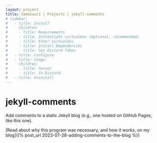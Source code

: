 ```yaml
---
layout: project
title: Samasaur1 | Projects | jekyll-comments
# sidebar:
#   - title: Install
#     children:
#     - title: Requirements
#     - title: Instantiate virtualenv (optional, recommended)
#     - title: Enter virtualenv
#     - title: Install Dependencies
#     - title: Set Discord Token
#   - title: Configure
#   - title: Usage
#     children:
#     - title: Server
#     - title: In Discord
#   - title: Uninstall
---
```

# jekyll-comments
Add comments to a static Jekyll blog (e.g., one hosted on GitHub Pages, like this one).

[Read about why this program was necessary, and how it works, on my blog]({% post_url 2023-07-28-adding-comments-to-the-blog %})
